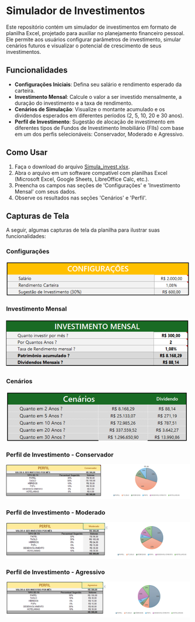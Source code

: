 # Simulador de Investimentos

Este repositório contém um simulador de investimentos em formato de planilha Excel, projetado para auxiliar no planejamento financeiro pessoal. Ele permite aos usuários configurar parâmetros de investimento, simular cenários futuros e visualizar o potencial de crescimento de seus investimentos.

## Funcionalidades

- **Configurações Iniciais**: Defina seu salário e rendimento esperado da carteira.
- **Investimento Mensal**: Calcule o valor a ser investido mensalmente, a duração do investimento e a taxa de rendimento.
- **Cenários de Simulação**: Visualize o montante acumulado e os dividendos esperados em diferentes períodos (2, 5, 10, 20 e 30 anos).
- **Perfil de Investimento**: Sugestão de alocação de investimento em diferentes tipos de Fundos de Investimento Imobiliário (FIIs) com base em um dos perfis selecionáveis: Conservador, Moderado e Agressivo.

## Como Usar

1. Faça o download do arquivo [Simula_invest.xlsx](https://github.com/user-attachments/files/20892769/Simula_invest.xlsx).
2. Abra o arquivo em um software compatível com planilhas Excel (Microsoft Excel, Google Sheets, LibreOffice Calc, etc.).
3. Preencha os campos nas seções de 'Configurações' e 'Investimento Mensal' com seus dados.
4. Observe os resultados nas seções 'Cenários' e 'Perfil'.

## Capturas de Tela

A seguir, algumas capturas de tela da planilha para ilustrar suas funcionalidades:

### Configurações

![Configurações](https://github.com/sidmarb/simulador_invest/blob/main/image/configuracoes.png)

### Investimento Mensal

![Investimento Mensal](https://github.com/sidmarb/simulador_invest/blob/main/image/investimento_mensal.png)

### Cenários

![Cenários](https://github.com/sidmarb/simulador_invest/blob/4449da993b0c0e0c00185379d48081ed95c93f41/image/cenarios.png)

### Perfil de Investimento - Conservador

![Perfil de Investimento - Conservador ](https://github.com/sidmarb/simulador_invest/blob/main/image/perfil_investimento-Conservador.png)

### Perfil de Investimento - Moderado

![Perfil de Investimento - Moderado ](https://github.com/sidmarb/simulador_invest/blob/main/image/perfil_investimento-Moderado.png)

### Perfil de Investimento - Agressivo

![Perfil de Investimento - Agressivo ](https://github.com/sidmarb/simulador_invest/blob/main/image/perfil_investimento-Agressivo.png)




